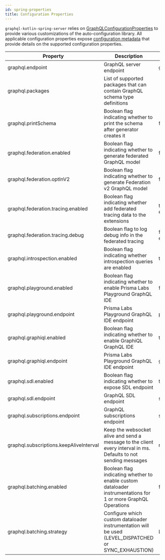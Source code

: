 ```yaml
---
id: spring-properties
title: Configuration Properties
---
```

`graphql-kotlin-spring-server` relies on [GraphQLConfigurationProperties](https://github.com/ExpediaGroup/graphql-kotlin/blob/master/servers/graphql-kotlin-spring-server/src/main/kotlin/com/expediagroup/graphql/server/spring/GraphQLConfigurationProperties.kt)
to provide various customizations of the auto-configuration library. All applicable configuration properties expose [configuration
metadata](https://docs.spring.io/spring-boot/docs/current/reference/html/configuration-metadata.html) that provide
details on the supported configuration properties.

| Property                                | Description                                                                                                      | Default Value                 |
|-----------------------------------------|------------------------------------------------------------------------------------------------------------------|-------------------------------|
| graphql.endpoint                        | GraphQL server endpoint                                                                                          | graphql                       |
| graphql.packages                        | List of supported packages that can contain GraphQL schema type definitions                                      |                               |
| graphql.printSchema                     | Boolean flag indicating whether to print the schema after generator creates it                                   | false                         |
| graphql.federation.enabled              | Boolean flag indicating whether to generate federated GraphQL model                                              | false                         |
| graphql.federation.optInV2              | Boolean flag indicating whether to generate Federation v2 GraphQL model                                          | false                         |
| graphql.federation.tracing.enabled      | Boolean flag indicating whether add federated tracing data to the extensions                                     | true (if federation enabled)  |
| graphql.federation.tracing.debug        | Boolean flag to log debug info in the federated tracing                                                          | false (if federation enabled) |
| graphql.introspection.enabled           | Boolean flag indicating whether introspection queries are enabled                                                | true                          |
| graphql.playground.enabled              | Boolean flag indicating whether to enable Prisma Labs Playground GraphQL IDE                                     | false                         |
| graphql.playground.endpoint             | Prisma Labs Playground GraphQL IDE endpoint                                                                      | playground                    |
| graphql.graphiql.enabled                | Boolean flag indicating whether to enable GraphiQL GraphQL IDE                                                   | true                          |
| graphql.graphiql.endpoint               | Prisma Labs Playground GraphQL IDE endpoint                                                                      | graphiql                      |
| graphql.sdl.enabled                     | Boolean flag indicating whether to expose SDL endpoint                                                           | true                          |
| graphql.sdl.endpoint                    | GraphQL SDL endpoint                                                                                             | sdl                           |
| graphql.subscriptions.endpoint          | GraphQL subscriptions endpoint                                                                                   | subscriptions                 |
| graphql.subscriptions.keepAliveInterval | Keep the websocket alive and send a message to the client every interval in ms. Defaults to not sending messages | null                          |
| graphql.batching.enabled                | Boolean flag indicating whether to enable custom dataloader instrumentations for 1 or more GraphQL Operations    | false                         |
| graphql.batching.strategy               | Configure which custom dataloader instrumentation will be used (LEVEL_DISPATCHED or SYNC_EXHAUSTION)             | LEVEL_DISPATCHED              |
